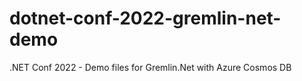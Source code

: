 # dotnet-conf-2022-gremlin-net-demo
.NET Conf 2022 - Demo files for Gremlin.Net with Azure Cosmos DB

